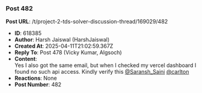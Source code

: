 ### Post 482
**Post URL**: /t/project-2-tds-solver-discussion-thread/169029/482
- **ID**: 618385
- **Author**: Harsh Jaiswal (HarshJaiswal)
- **Created At**: 2025-04-11T21:02:59.367Z
- **Reply To**: Post 478 (Vicky Kumar, Algsoch)
- **Content**:  
  Yes I also got the same email, but when I checked my vercel dashboard I found no such api access. Kindly verify this <a class="mention" href="/u/saransh_saini">@Saransh_Saini</a> <a class="mention" href="/u/carlton">@carlton</a>
- **Reactions**: None
- **Post Number**: 482

